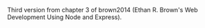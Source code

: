 Third version from chapter 3 of brown2014 (Ethan R. Brown's Web Development
Using Node and Express).
